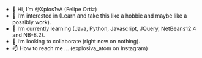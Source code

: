 - 👋 Hi, I’m @Xplos1vA (Felipe Ortiz)
- 👀 I’m interested in (Learn and take this like a hobbie and maybe like a possibly work).
- 🌱 I’m currently learning (Java, Python, Javascript, JQuery, NetBeans12.4 and NB-8.2).
- 💞️ I’m looking to collaborate (right now on nothing).
- 📫 How to reach me ... (explosiva_atom on Instagram)
